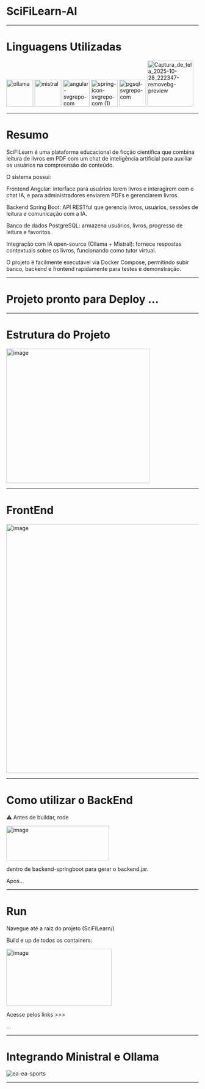 # SciFiLearn-AI

---

# Linguagens Utilizadas

<img width="70" height="70" alt="ollama" src="https://github.com/user-attachments/assets/ab600dee-acd3-4564-98c8-06eed5d4a1b3" />
<img width="70" height="70" alt="mistral" src="https://github.com/user-attachments/assets/a774c546-879a-4d65-963e-dd52c8216f92" />
<img width="70" height="70" alt="angular-svgrepo-com" src="https://github.com/user-attachments/assets/76e71585-f3f5-4aa2-958c-a83a8c3897d0"/>
<img width="70" height="70" alt="spring-icon-svgrepo-com (1)" src="https://github.com/user-attachments/assets/5e1b7bab-5824-4faa-a939-a61736637466" />
<img width="70" height="70" alt="pgsql-svgrepo-com" src="https://github.com/user-attachments/assets/f6e212ad-63a1-4215-9645-b8546171a580" />
<img width="120" height="120" alt="Captura_de_tela_2025-10-28_222347-removebg-preview" src="https://github.com/user-attachments/assets/041f4539-5134-471c-b1d7-af3fdf59a225" />


---

# Resumo

SciFiLearn é uma plataforma educacional de ficção científica que combina leitura de livros em PDF com um chat de inteligência artificial para auxiliar os usuários na compreensão do conteúdo.

O sistema possui:

Frontend Angular: interface para usuários lerem livros e interagirem com o chat IA, e para administradores enviarem PDFs e gerenciarem livros.

Backend Spring Boot: API RESTful que gerencia livros, usuários, sessões de leitura e comunicação com a IA.

Banco de dados PostgreSQL: armazena usuários, livros, progresso de leitura e favoritos.

Integração com IA open-source (Ollama + Mistral): fornece respostas contextuais sobre os livros, funcionando como tutor virtual.

O projeto é facilmente executável via Docker Compose, permitindo subir banco, backend e frontend rapidamente para testes e demonstração.

---

# Projeto pronto para Deploy ...

---

# Estrutura do Projeto

<img width="375" height="351" alt="image" src="https://github.com/user-attachments/assets/01eb6a94-7573-4640-935c-5a37b679e511" />

---

# FrontEnd

<img width="1196" height="650" alt="image" src="https://github.com/user-attachments/assets/d1e41792-b9d4-4820-b054-ea8ec76cdb6e" />

---

# Como utilizar o BackEnd

⚠️ Antes de buildar, rode

<img width="269" height="90" alt="image" src="https://github.com/user-attachments/assets/6ef86309-2b2d-44b1-a1e3-9369b23fe9d4" />

dentro de backend-springboot para gerar o backend.jar.

Apos...

---

# Run

Navegue até a raiz do projeto (SciFiLearn/)

Build e up de todos os containers:

<img width="276" height="149" alt="image" src="https://github.com/user-attachments/assets/058eb968-7dee-4577-9046-4a8781ff02f5" />

Acesse pelos links >>>

...

---

# Integrando Ministral e Ollama

![ea-ea-sports](https://github.com/user-attachments/assets/e6b6a17b-bc8a-4d68-bf80-8e5f390f7a58)

---
